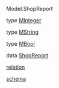 Model.ShopReport

type [MInteger](Model-ShopReport.html#t:MInteger)

type [MString](Model-ShopReport.html#t:MString)

type [MBool](Model-ShopReport.html#t:MBool)

data [ShopReport](Model-ShopReport.html#t:ShopReport)

[relation](Model-ShopReport.html#v:relation)

[schema](Model-ShopReport.html#v:schema)
